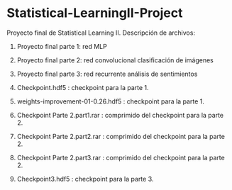 # Statistical-LearningII-Project

Proyecto final de Statistical Learning II. Descripción de archivos:

1. Proyecto final parte 1: red MLP
2. Proyecto final parte 2: red convolucional clasificación de imágenes
3. Proyecto final parte 3: red recurrente análisis de sentimientos

4. Checkpoint.hdf5 : checkpoint para la parte 1.
5. weights-improvement-01-0.26.hdf5 : checkpoint para la parte 1.
6. Checkpoint Parte 2.part1.rar : comprimido del checkpoint para la parte 2.
7. Checkpoint Parte 2.part2.rar : comprimido del checkpoint para la parte 2.
8. Checkpoint Parte 2.part3.rar : comprimido del checkpoint para la parte 2.
9. Checkpoint3.hdf5 : checkpoint para la parte 3.
